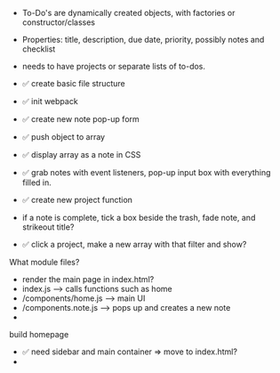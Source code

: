 
- To-Do's are dynamically created objects, with factories or constructor/classes
- Properties: title, description, due date, priority, possibly notes and checklist
- needs to have projects or separate lists of to-dos.

- ✅ create basic file structure
- ✅ init webpack

- ✅ create new note pop-up form
- ✅ push object to array
- ✅ display array as a note in CSS
- ✅ grab notes with event listeners, pop-up input box with everything filled in.
- ✅ create new project function
- if a note is complete, tick a box beside the trash, fade note, and strikeout title?
- ✅ click a project, make a new array with that filter and show?


What module files?

- render the main page in index.html?
- index.js --> calls functions such as home
- /components/home.js --> main UI
- /components.note.js --> pops up and creates a new note
- 

build homepage
- ✅ need sidebar and main container => move to index.html?
- 




